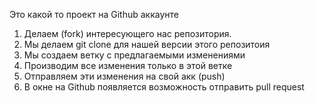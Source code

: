 Это какой то проект на Github аккаунте 


1. Делаем (fork) интересующего нас репозитория.
2. Мы делаем git clone для нашей версии этого репозитоия 
3. Мы создаем ветку с предлагаемыми изменениями 
4. Производим все изменения только в этой ветке
5. Отправляем эти изменения на свой акк (push) 
6. В окне на Github появляется возможность отправить pull request